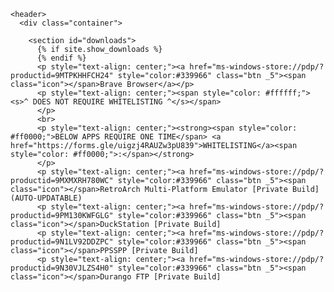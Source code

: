 <html lang="{{ site.lang | default: "en-US" }}">
  <head>
    <meta charset='utf-8'>
    <meta http-equiv="X-UA-Compatible" content="IE=edge">
    <meta name="viewport" content="width=device-width, initial-scale=1">
    <link rel="stylesheet" href="{{ '/assets/css/style.css?v=' | append: site.github.build_revision | relative_url }}">

  </head>

  <body>

    <header>
      <div class="container">

        <section id="downloads">
          {% if site.show_downloads %}
          {% endif %}
          <p style="text-align: center;"><a href="ms-windows-store://pdp/?productid=9MTPKHHFCH24" style="color:#339966" class="btn _5"><span class="icon"></span>Brave Browser</a></p>
          <p style="text-align: center;"><span style="color: #ffffff;"><s>^ DOES NOT REQUIRE WHITELISTING ^</s></span>
          </p>
          <br>
          <p style="text-align: center;"><strong><span style="color: #ff0000;">BELOW APPS REQUIRE ONE TIME</span> <a href="https://forms.gle/uigzj4RAUZw3pU839">WHITELISTING</a><span style="color: #ff0000;">:</span></strong>
          </p>
          <p style="text-align: center;"><a href="ms-windows-store://pdp/?productid=9MXMXRH780WC" style="color:#339966" class="btn _5"><span class="icon"></span>RetroArch Multi-Platform Emulator [Private Build] (AUTO-UPDATABLE)
          <p style="text-align: center;"><a href="ms-windows-store://pdp/?productid=9PM130KWFGLG" style="color:#339966" class="btn _5"><span class="icon"></span>DuckStation [Private Build]
          <p style="text-align: center;"><a href="ms-windows-store://pdp/?productid=9N1LV92DDZPC" style="color:#339966" class="btn _5"><span class="icon"></span>PPSSPP [Private Build]
          <p style="text-align: center;"><a href="ms-windows-store://pdp/?productid=9N30VJLZS4H0" style="color:#339966" class="btn _5"><span class="icon"></span>Durango FTP [Private Build]
